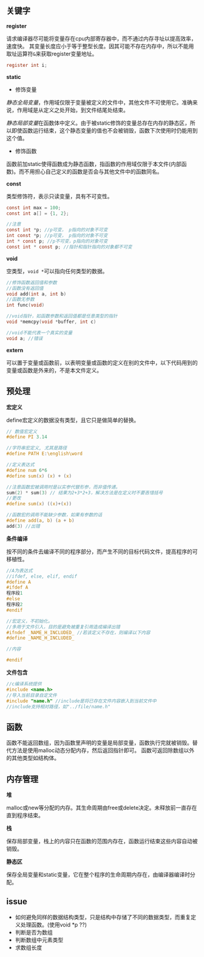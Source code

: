 ## 关键字

**register**

请求编译器尽可能将变量存在cpu内部寄存器中，而不通过内存寻址以提高效率，速度快。
其变量长度应小于等于整型长度。因其可能不存在内存中，所以不能用取址运算符`&`来获取register变量地址。

```c
register int i;
```

**static**

* 修饰变量

*静态全局变量*，作用域仅限于变量被定义的文件中，其他文件不可使用它。准确来说，作用域是从定义之处开始，到文件结尾处结束。

*静态局部变量*在函数体中定义。由于被static修饰的变量总存在内存的静态区，所以即使函数运行结束，这个静态变量的值也不会被销毁，函数下次使用时仍能用到这个值。

* 修饰函数

函数前加static使得函数成为静态函数，指函数的作用域仅限于本文件(内部函数)。而不用担心自己定义的函数是否会与其他文件中的函数同名。

**const**

类型修饰符，表示只读变量，具有不可变性。

```c
const int max = 100;
const int a[] = {1, 2};

//注意
const int *p; //p可变， p指向的对象不可变
int const *p; //p可变， p指向的对象不可变
int * const p; //p不可变，p指向的对象可变
const int * const p; //指针和指针指向的对象都不可变
```

**void**

空类型，`void *`可以指向任何类型的数据。

```c
//修饰函数返回值和参数
//函数没有返回值
void add(int a, int b)
//函数无参数
int func(void)

//void指针，如函数参数和返回值都是任意类型的指针
void *memcpy(void *buffer, int c)

//void不能代表一个真实的变量
void a; //错误
```

**extern**

可以置于变量或函数前，以表明变量或函数的定义在别的文件中，以下代码用到的变量或函数是外来的，不是本文件定义。

## 预处理

**宏定义**

define宏定义的数据没有类型，且它只是做简单的替换。

```c
// 数值宏定义
#define PI 3.14

//字符串宏定义, 尤其是路径
#define PATH E:\english\word

//定义表达式
#define num 6*6
#define sum(x) (x) + (x)

//注意函数宏被调用时是以实参代替形参，而非值传递。
sum(2) * sum(3) // 结果为2+3*2+3，解决方法是在定义时不要吝惜括号
//更改
#define sum(x) ((x)+(x))

//函数宏的调用不能缺少参数，如果有参数的话
#define add(a, b) (a + b)
add(3) //出错
```

**条件编译**

按不同的条件去编译不同的程序部分，而产生不同的目标代码文件，提高程序的可移植性。

```c
//A为表达式
//ifdef, else, elif, endif
#define A
#ifdef A
程序段1
#else
程序段2
#endif

//宏定义，不初始化。
//多用于文件引入，目的是避免被重复引用造成编译出错
#ifndef _NAME_H_INCLUDED_ //若该定义不存在，则编译以下内容
#define _NAME_H_INCLUDED_

//内容

#endif
```

**文件包含**

```c
//c编译系统提供
#include <name.h>
//导入当前目录自定文件
#include "name.h" //include是将已存在文件内容嵌入到当前文件中
//include支持相对路径，如"../file/name.h"
```

## 函数

函数不能返回数组，因为函数里声明的变量是局部变量，函数执行完就被销毁。替代方法是使用malloc动态分配内存，然后返回指针即可。
函数可返回除数组以外的其他类型如结构体。

## 内存管理

**堆**

malloc或new等分配的内存。其生命周期由free或delete决定。未释放前一直存在直到程序结束。

**栈**

保存局部变量，栈上的内容只在函数的范围内存在，函数运行结束这些内容自动被销毁。

**静态区**

保存全局变量和static变量，它在整个程序的生命周期内存在，由编译器编译时分配。

## issue

* 如何避免同样的数据结构类型，只是结构中存储了不同的数据类型，而重复定义处理函数。(使用void *p ??)
* 判断是否为数组
* 判断数组中元素类型
* 求数组长度



